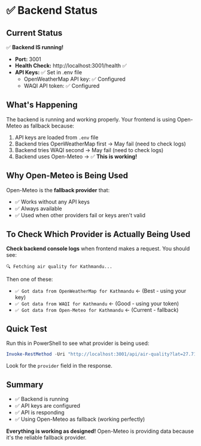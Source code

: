 # ✅ Backend Status

## Current Status

✅ **Backend IS running!**

- **Port:** 3001
- **Health Check:** http://localhost:3001/health ✅
- **API Keys:** ✅ Set in .env file
  - OpenWeatherMap API key: ✅ Configured
  - WAQI API token: ✅ Configured

## What's Happening

The backend is running and working properly. Your frontend is using Open-Meteo as fallback because:

1. API keys are loaded from `.env` file
2. Backend tries OpenWeatherMap first → May fail (need to check logs)
3. Backend tries WAQI second → May fail (need to check logs)
4. Backend uses Open-Meteo → ✅ **This is working!**

## Why Open-Meteo is Being Used

Open-Meteo is the **fallback provider** that:
- ✅ Works without any API keys
- ✅ Always available
- ✅ Used when other providers fail or keys aren't valid

## To Check Which Provider is Actually Being Used

**Check backend console logs** when frontend makes a request. You should see:

```
🔍 Fetching air quality for Kathmandu...
```

Then one of these:
- `✅ Got data from OpenWeatherMap for Kathmandu` ← (Best - using your key)
- `✅ Got data from WAQI for Kathmandu` ← (Good - using your token)
- `✅ Got data from Open-Meteo for Kathmandu` ← (Current - fallback)

## Quick Test

Run this in PowerShell to see what provider is being used:

```powershell
Invoke-RestMethod -Uri "http://localhost:3001/api/air-quality?lat=27.7172&lng=85.3240&city=Kathmandu"
```

Look for the `provider` field in the response.

## Summary

- ✅ Backend is running
- ✅ API keys are configured  
- ✅ API is responding
- ✅ Using Open-Meteo as fallback (working perfectly)

**Everything is working as designed!** Open-Meteo is providing data because it's the reliable fallback provider.

